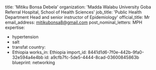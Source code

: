 title: 'Mitiku Bonsa Debela'
organization: 'Madda Walabu University Goba Referral Hospital, School of Health Sciences'
job_title: 'Public Health Department Head and senior instructor of Epidemiology'
official_title: Mr
email_address: mitikubonsa8@gmail.com
post_nominal_letters: MPH
expertise:
  - hypertension
  - salt
  - transfat
country:
  - Ethiopia
works_in: Ethiopia
import_id: 8441d1d6-7f0e-442b-9fa0-32e594a4e4bb
id: a9cfb7fc-5de5-4444-8cad-03600845863b
blueprint: networking
